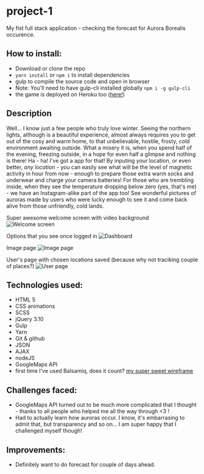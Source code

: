 # project-1

My fist full stack application - checking the forecast for Aurora Borealis occurence. 

## How to install:

* Download or clone the repo
* ```yarn install``` or ```npm i``` to install dependencies
* gulp to compile the source code and open in browser
* Note: You'll need to have gulp-cli installed globally ```npm i -g gulp-cli```
* the game is deployed on Heroku too ([here!](http://peaceful-peak-78688.herokuapp.com/))

## Description

Well... I know just a few people who truly love winter. Seeing the northern lights, although is a beautiful experience, almost always requires you to get out of the cosy and warm home, to that unbelievable, hostile, frosty, cold environment awaiting outside. What a misery it is, when you spend half of the evening, freezing outside, in a hope for even half a glimpse and nothing is there! Ha - ha! I've got a app for that! By inputing your location, or even better, _any location_ -  you can easily see what will be the level of magnetic activity in hour from now - enough to prepare those extra warm socks and underwear and charge your camera batteries! 
For those who are trembling inside, when they see the temperature dropping below zero (yes, that's me) - we have an Instagram-alike part of the app too! See wonderful pictures of auroras made by users who were lucky enough to see it and come back alive from those unfriendly, cold lands.

Super awesome welcome screen with video background
![Welcome screen](https://s3-eu-west-1.amazonaws.com/wdi27/Screen+Shot+2017-06-15+at+21.00.30.png)

Options that you see once logged in
![Dashboard](https://s3-eu-west-1.amazonaws.com/wdi27/Screen+Shot+2017-06-15+at+21.00.57.png)

Image page
![Image page](https://s3-eu-west-1.amazonaws.com/wdi27/Screen+Shot+2017-06-15+at+21.01.16.png)

User's page with chosen locations saved (because why not traciking couple of places?)
![User page](https://s3-eu-west-1.amazonaws.com/wdi27/Screen+Shot+2017-06-15+at+21.01.55.png)



## Technologies used:

* HTML 5
* CSS animations
* SCSS
* jQuery 3.10
* Gulp
* Yarn
* Git & github
* JSON
* AJAX
* nodeJS
* GoogleMaps API
* first time I've used Balsamiq, does it count? [my super sweet wireframe](https://s3-eu-west-1.amazonaws.com/wdi27/Alex+makes+an+app.png)

## Challenges faced:

* GoogleMaps API turned out to be much more complicated that I thought - thanks to all people who helped me all the way through <3 !
* Had to actually learn how auroras occur. I know, it's embarrasing to admit that, but transparency and so on... I am super happy that I challenged myself though!

## Improvements:

* Definitely want to do forecast for couple of days ahead.



